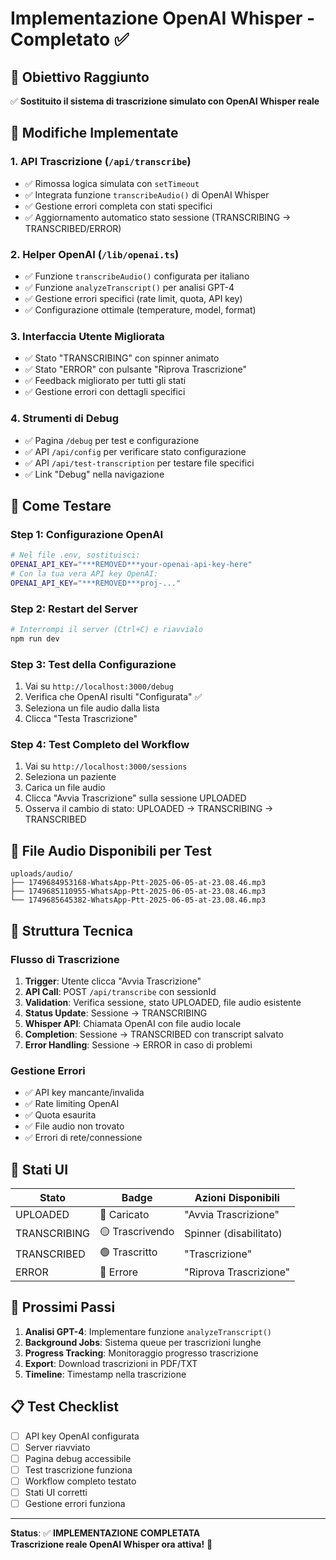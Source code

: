 # Implementazione OpenAI Whisper - Completato ✅

## 🎯 Obiettivo Raggiunto
✅ **Sostituito il sistema di trascrizione simulato con OpenAI Whisper reale**

## 🔧 Modifiche Implementate

### 1. API Trascrizione (`/api/transcribe`)
- ✅ Rimossa logica simulata con `setTimeout`
- ✅ Integrata funzione `transcribeAudio()` di OpenAI Whisper
- ✅ Gestione errori completa con stati specifici
- ✅ Aggiornamento automatico stato sessione (TRANSCRIBING → TRANSCRIBED/ERROR)

### 2. Helper OpenAI (`/lib/openai.ts`)
- ✅ Funzione `transcribeAudio()` configurata per italiano
- ✅ Funzione `analyzeTranscript()` per analisi GPT-4
- ✅ Gestione errori specifici (rate limit, quota, API key)
- ✅ Configurazione ottimale (temperature, model, format)

### 3. Interfaccia Utente Migliorata
- ✅ Stato "TRANSCRIBING" con spinner animato
- ✅ Stato "ERROR" con pulsante "Riprova Trascrizione"
- ✅ Feedback migliorato per tutti gli stati
- ✅ Gestione errori con dettagli specifici

### 4. Strumenti di Debug
- ✅ Pagina `/debug` per test e configurazione
- ✅ API `/api/config` per verificare stato configurazione
- ✅ API `/api/test-transcription` per testare file specifici
- ✅ Link "Debug" nella navigazione

## 🚀 Come Testare

### Step 1: Configurazione OpenAI
```bash
# Nel file .env, sostituisci:
OPENAI_API_KEY="***REMOVED***your-openai-api-key-here"
# Con la tua vera API key OpenAI:
OPENAI_API_KEY="***REMOVED***proj-..."
```

### Step 2: Restart del Server
```bash
# Interrompi il server (Ctrl+C) e riavvialo
npm run dev
```

### Step 3: Test della Configurazione
1. Vai su `http://localhost:3000/debug`
2. Verifica che OpenAI risulti "Configurata" ✅
3. Seleziona un file audio dalla lista
4. Clicca "Testa Trascrizione"

### Step 4: Test Completo del Workflow
1. Vai su `http://localhost:3000/sessions`
2. Seleziona un paziente
3. Carica un file audio
4. Clicca "Avvia Trascrizione" sulla sessione UPLOADED
5. Osserva il cambio di stato: UPLOADED → TRANSCRIBING → TRANSCRIBED

## 📁 File Audio Disponibili per Test
```
uploads/audio/
├── 1749684953168-WhatsApp-Ptt-2025-06-05-at-23.08.46.mp3
├── 1749685110955-WhatsApp-Ptt-2025-06-05-at-23.08.46.mp3
└── 1749685645382-WhatsApp-Ptt-2025-06-05-at-23.08.46.mp3
```

## 🔧 Struttura Tecnica

### Flusso di Trascrizione
1. **Trigger**: Utente clicca "Avvia Trascrizione"
2. **API Call**: POST `/api/transcribe` con sessionId
3. **Validation**: Verifica sessione, stato UPLOADED, file audio esistente
4. **Status Update**: Sessione → TRANSCRIBING
5. **Whisper API**: Chiamata OpenAI con file audio locale
6. **Completion**: Sessione → TRANSCRIBED con transcript salvato
7. **Error Handling**: Sessione → ERROR in caso di problemi

### Gestione Errori
- ✅ API key mancante/invalida
- ✅ Rate limiting OpenAI  
- ✅ Quota esaurita
- ✅ File audio non trovato
- ✅ Errori di rete/connessione

## 🎨 Stati UI
| Stato | Badge | Azioni Disponibili |
|-------|-------|-------------------|
| UPLOADED | 🔵 Caricato | "Avvia Trascrizione" |
| TRANSCRIBING | 🟡 Trascrivendo | Spinner (disabilitato) |
| TRANSCRIBED | 🟢 Trascritto | "Trascrizione" |
| ERROR | 🔴 Errore | "Riprova Trascrizione" |

## 🔮 Prossimi Passi
1. **Analisi GPT-4**: Implementare funzione `analyzeTranscript()`
2. **Background Jobs**: Sistema queue per trascrizioni lunghe
3. **Progress Tracking**: Monitoraggio progresso trascrizione
4. **Export**: Download trascrizioni in PDF/TXT
5. **Timeline**: Timestamp nella trascrizione

## 📋 Test Checklist
- [ ] API key OpenAI configurata
- [ ] Server riavviato
- [ ] Pagina debug accessibile
- [ ] Test trascrizione funziona
- [ ] Workflow completo testato
- [ ] Stati UI corretti
- [ ] Gestione errori funziona

---

**Status**: ✅ **IMPLEMENTAZIONE COMPLETATA**  
**Trascrizione reale OpenAI Whisper ora attiva!** 🎉
